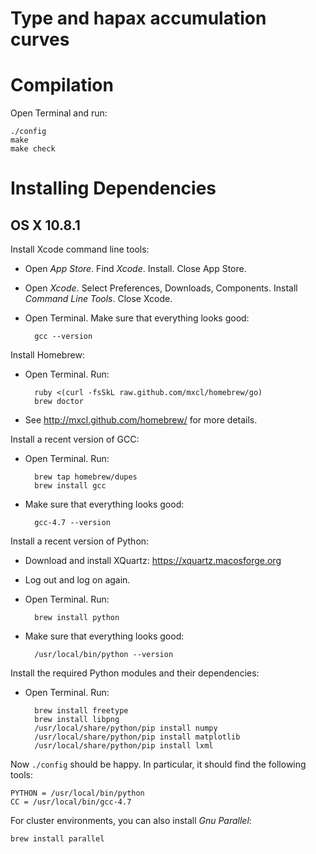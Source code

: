 Type and hapax accumulation curves
==================================


Compilation
===========

Open Terminal and run:

    ./config
    make
    make check


Installing Dependencies
=======================

OS X 10.8.1
-----------

Install Xcode command line tools:

- Open *App Store*. Find *Xcode*. Install. Close App Store.

- Open *Xcode*. Select Preferences, Downloads, Components. Install *Command Line Tools*. Close Xcode.

- Open Terminal. Make sure that everything looks good:

        gcc --version


Install Homebrew:

- Open Terminal. Run:

        ruby <(curl -fsSkL raw.github.com/mxcl/homebrew/go)
        brew doctor

- See http://mxcl.github.com/homebrew/ for more details.


Install a recent version of GCC:

- Open Terminal. Run:
    
        brew tap homebrew/dupes
        brew install gcc
    
- Make sure that everything looks good:
    
        gcc-4.7 --version


Install a recent version of Python:

- Download and install XQuartz: https://xquartz.macosforge.org

- Log out and log on again.

- Open Terminal. Run:
    
        brew install python

- Make sure that everything looks good:
    
        /usr/local/bin/python --version


Install the required Python modules and their dependencies:

- Open Terminal. Run:
    
        brew install freetype
        brew install libpng
        /usr/local/share/python/pip install numpy
        /usr/local/share/python/pip install matplotlib
        /usr/local/share/python/pip install lxml


Now `./config` should be happy. In particular, it should find the following tools:

    PYTHON = /usr/local/bin/python
    CC = /usr/local/bin/gcc-4.7


For cluster environments, you can also install *Gnu Parallel*:

    brew install parallel
